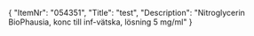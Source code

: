 {
  "ItemNr": "054351",
  "Title": "test",
  "Description": "Nitroglycerin BioPhausia, konc till inf-vätska, lösning 5 mg/ml"
}